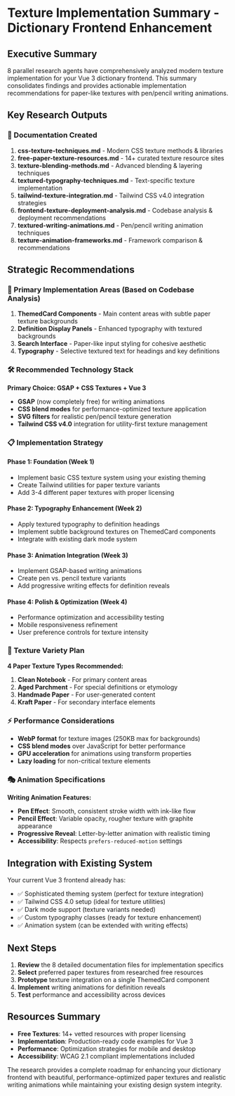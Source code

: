 # Texture Implementation Summary - Dictionary Frontend Enhancement

## Executive Summary

8 parallel research agents have comprehensively analyzed modern texture implementation for your Vue 3 dictionary frontend. This summary consolidates findings and provides actionable implementation recommendations for paper-like textures with pen/pencil writing animations.

## Key Research Outputs

### 📄 Documentation Created
1. **css-texture-techniques.md** - Modern CSS texture methods & libraries
2. **free-paper-texture-resources.md** - 14+ curated texture resource sites
3. **texture-blending-methods.md** - Advanced blending & layering techniques
4. **textured-typography-techniques.md** - Text-specific texture implementation
5. **tailwind-texture-integration.md** - Tailwind CSS v4.0 integration strategies
6. **frontend-texture-deployment-analysis.md** - Codebase analysis & deployment recommendations
7. **textured-writing-animations.md** - Pen/pencil writing animation techniques
8. **texture-animation-frameworks.md** - Framework comparison & recommendations

## Strategic Recommendations

### 🎯 Primary Implementation Areas (Based on Codebase Analysis)

1. **ThemedCard Components** - Main content areas with subtle paper texture backgrounds
2. **Definition Display Panels** - Enhanced typography with textured backgrounds
3. **Search Interface** - Paper-like input styling for cohesive aesthetic
4. **Typography** - Selective textured text for headings and key definitions

### 🛠 Recommended Technology Stack

**Primary Choice: GSAP + CSS Textures + Vue 3**
- **GSAP** (now completely free) for writing animations
- **CSS blend modes** for performance-optimized texture application
- **SVG filters** for realistic pen/pencil texture generation
- **Tailwind CSS v4.0** integration for utility-first texture management

### 📋 Implementation Strategy

#### Phase 1: Foundation (Week 1)
- Implement basic CSS texture system using your existing theming
- Create Tailwind utilities for paper texture variants
- Add 3-4 different paper textures with proper licensing

#### Phase 2: Typography Enhancement (Week 2)
- Apply textured typography to definition headings
- Implement subtle background textures on ThemedCard components
- Integrate with existing dark mode system

#### Phase 3: Animation Integration (Week 3)
- Implement GSAP-based writing animations
- Create pen vs. pencil texture variants
- Add progressive writing effects for definition reveals

#### Phase 4: Polish & Optimization (Week 4)
- Performance optimization and accessibility testing
- Mobile responsiveness refinement
- User preference controls for texture intensity

### 🎨 Texture Variety Plan

**4 Paper Texture Types Recommended:**
1. **Clean Notebook** - For primary content areas
2. **Aged Parchment** - For special definitions or etymology
3. **Handmade Paper** - For user-generated content
4. **Kraft Paper** - For secondary interface elements

### ⚡ Performance Considerations

- **WebP format** for texture images (250KB max for backgrounds)
- **CSS blend modes** over JavaScript for better performance
- **GPU acceleration** for animations using transform properties
- **Lazy loading** for non-critical texture elements

### 🎭 Animation Specifications

**Writing Animation Features:**
- **Pen Effect**: Smooth, consistent stroke width with ink-like flow
- **Pencil Effect**: Variable opacity, rougher texture with graphite appearance
- **Progressive Reveal**: Letter-by-letter animation with realistic timing
- **Accessibility**: Respects `prefers-reduced-motion` settings

## Integration with Existing System

Your current Vue 3 frontend already has:
- ✅ Sophisticated theming system (perfect for texture integration)
- ✅ Tailwind CSS 4.0 setup (ideal for texture utilities)
- ✅ Dark mode support (texture variants needed)
- ✅ Custom typography classes (ready for texture enhancement)
- ✅ Animation system (can be extended with writing effects)

## Next Steps

1. **Review** the 8 detailed documentation files for implementation specifics
2. **Select** preferred paper textures from researched free resources
3. **Prototype** texture integration on a single ThemedCard component
4. **Implement** writing animations for definition reveals
5. **Test** performance and accessibility across devices

## Resources Summary

- **Free Textures**: 14+ vetted resources with proper licensing
- **Implementation**: Production-ready code examples for Vue 3
- **Performance**: Optimization strategies for mobile and desktop
- **Accessibility**: WCAG 2.1 compliant implementations included

The research provides a complete roadmap for enhancing your dictionary frontend with beautiful, performance-optimized paper textures and realistic writing animations while maintaining your existing design system integrity.